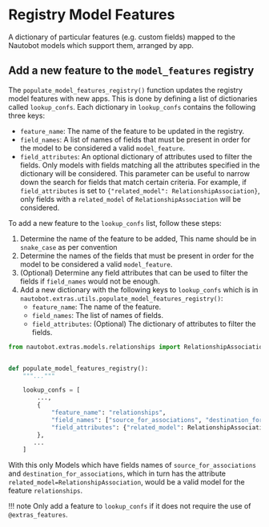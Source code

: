 # Registry Model Features

A dictionary of particular features (e.g. custom fields) mapped to the Nautobot models which support them, arranged by app.

## Add a new feature to the `model_features` registry

The `populate_model_features_registry()` function updates the registry model features with new apps. This is done by defining a list of dictionaries called `lookup_confs`. Each dictionary in `lookup_confs` contains the following three keys:

- `feature_name`: The name of the feature to be updated in the registry.
- `field_names`: A list of names of fields that must be present in order for the model to be considered a valid `model_feature`.
- `field_attributes`: An optional dictionary of attributes used to filter the fields. Only models with fields matching all the attributes specified in the dictionary will be considered. This parameter can be useful to narrow down the search for fields that match certain criteria. For example, if `field_attributes` is set to `{"related_model": RelationshipAssociation}`, only fields with a `related_model` of `RelationshipAssociation` will be considered.

To add a new feature to the `lookup_confs` list, follow these steps:

1. Determine the name of the feature to be added, This name should be in `snake_case` as per convention
2. Determine the names of the fields that must be present in order for the model to be considered a valid `model_feature`.
3. (Optional) Determine any field attributes that can be used to filter the fields if `field_names` would not be enough.
4. Add a new dictionary with the following keys to `lookup_confs` which is in  `nautobot.extras.utils.populate_model_features_registry()`:
    - `feature_name`: The name of the feature.
    - `field_names`: The list of names of fields.
    - `field_attributes`: (Optional) The dictionary of attributes to filter the fields.

```python
from nautobot.extras.models.relationships import RelationshipAssociation


def populate_model_features_registry():
    """..."""

    lookup_confs = [
        ...,
        {
            "feature_name": "relationships",
            "field_names": ["source_for_associations", "destination_for_associations"],
            "field_attributes": {"related_model": RelationshipAssociation},
        },
       ...
    ]
```
With this only Models which have fields names of `source_for_associations` and `destination_for_associations`, which in turn has the attribute `related_model=RelationshipAssociation`, would be a valid model for the feature `relationships`.

!!! note
   Only add a feature to `lookup_confs` if it does not require the use of `@extras_features`.
